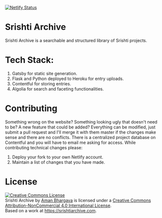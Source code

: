 [![Netlify Status](https://api.netlify.com/api/v1/badges/bf86f732-f21b-42c5-ba3c-1290638a43ed/deploy-status)](https://app.netlify.com/sites/srishtiarchivev2/deploys) 


# Srishti Archive

Srishti Archive is a searchable and structured library of Srishti projects. 

# Tech Stack: 

1. Gatsby for static site generation.
2. Flask and Python deployed to Heroku for entry uploads.
3. Contentful for storing entries.
4. Algolia for search and faceting functionalities.

# Contributing

Something wrong on the website? Something looking ugly that doesn't need to be? A new feature that could be added? Everything can be modified, just submit a pull request and I'll merge it with them master if the changes make sense and there are no conflicts. There is a centralized project database on Contentful and you will have to email me asking for access. While contributing technical changes please: 

1. Deploy your fork to your own Netlify account.
2. Maintain a list of changes that you have made. 

# License

<a rel="license" href="http://creativecommons.org/licenses/by-nc/4.0/"><img alt="Creative Commons License" style="border-width:0" src="https://i.creativecommons.org/l/by-nc/4.0/88x31.png" /></a><br /><span xmlns:dct="http://purl.org/dc/terms/" href="http://purl.org/dc/dcmitype/InteractiveResource" property="dct:title" rel="dct:type">Srishti Archive</span> by <a xmlns:cc="http://creativecommons.org/ns#" href="https://thedivtagguy.com" property="cc:attributionName" rel="cc:attributionURL">Aman Bhargava</a> is licensed under a <a rel="license" href="http://creativecommons.org/licenses/by-nc/4.0/">Creative Commons Attribution-NonCommercial 4.0 International License</a>.<br />Based on a work at <a xmlns:dct="http://purl.org/dc/terms/" href="https://srishtiarchive.com" rel="dct:source">https://srishtiarchive.com</a>.
